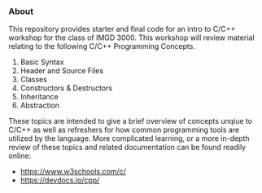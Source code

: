 ### About
This repository provides starter and final code for an intro to C/C++ workshop for the class of IMGD 3000. This workshop will review material relating to the following C/C++ Programming Concepts.

1. Basic Syntax
2. Header and Source Files
3. Classes
4. Constructors & Destructors
5. Inheritance
6. Abstraction

These topics are intended to give a brief overview of concepts unqiue to C/C++ as well as refreshers for how common programming tools are utilized by the language. More complicated learning, or a more in-depth review of these topics and related documentation can be found readily online:
- https://www.w3schools.com/c/
- https://devdocs.io/cpp/
